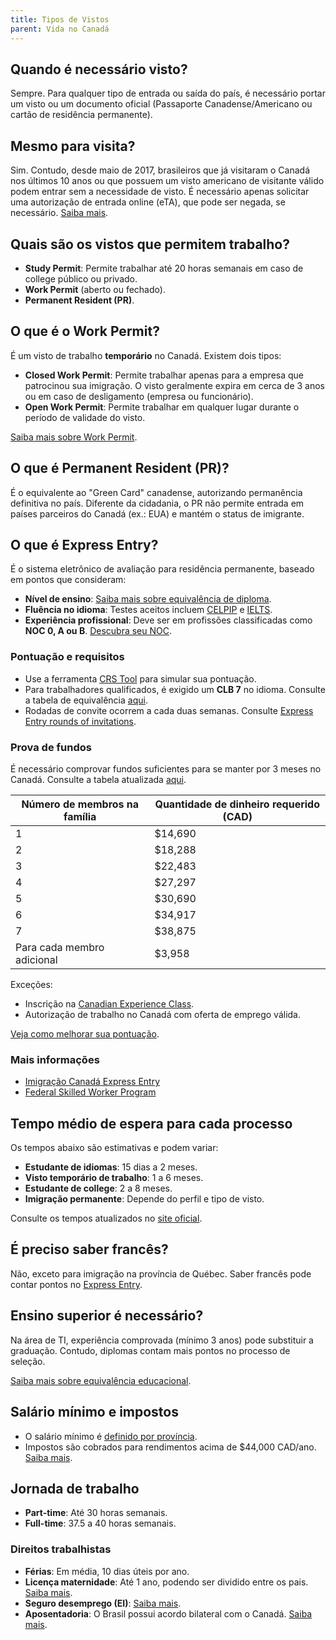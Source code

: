 ```yaml
---
title: Tipos de Vistos
parent: Vida no Canadá
---
```


## Quando é necessário visto?

Sempre. Para qualquer tipo de entrada ou saída do país, é necessário portar um visto ou um documento oficial (Passaporte Canadense/Americano ou cartão de residência permanente).

## Mesmo para visita?

Sim. Contudo, desde maio de 2017, brasileiros que já visitaram o Canadá nos últimos 10 anos ou que possuem um visto americano de visitante válido podem entrar sem a necessidade de visto. É necessário apenas solicitar uma autorização de entrada online (eTA), que pode ser negada, se necessário. [Saiba mais](https://www.cic.gc.ca/english/helpcentre/answer.asp?q=1097&t=16).

## Quais são os vistos que permitem trabalho?

- **Study Permit**: Permite trabalhar até 20 horas semanais em caso de college público ou privado.  
- **Work Permit** (aberto ou fechado).  
- **Permanent Resident (PR)**.

## O que é o Work Permit?

É um visto de trabalho **temporário** no Canadá. Existem dois tipos:  
- **Closed Work Permit**: Permite trabalhar apenas para a empresa que patrocinou sua imigração. O visto geralmente expira em cerca de 3 anos ou em caso de desligamento (empresa ou funcionário).  
- **Open Work Permit**: Permite trabalhar em qualquer lugar durante o período de validade do visto.  

[Saiba mais sobre Work Permit](https://ti-no-canada.github.io/portal/docs/trabalho/work-permit).

## O que é Permanent Resident (PR)?

É o equivalente ao "Green Card" canadense, autorizando permanência definitiva no país. Diferente da cidadania, o PR não permite entrada em países parceiros do Canadá (ex.: EUA) e mantém o status de imigrante.

## O que é Express Entry?

É o sistema eletrônico de avaliação para residência permanente, baseado em pontos que consideram:  
- **Nível de ensino**: [Saiba mais sobre equivalência de diploma](https://ti-no-canada.github.io/portal/docs/estudo/equivalencia-de-diploma).  
- **Fluência no idioma**: Testes aceitos incluem [CELPIP](https://www.celpip.ca) e [IELTS](https://www.ielts.org).  
- **Experiência profissional**: Deve ser em profissões classificadas como **NOC 0, A ou B**. [Descubra seu NOC](https://www.canada.ca/en/immigration-refugees-citizenship/services/immigrate-canada/express-entry/eligibility/find-national-occupation-code.html).  

### Pontuação e requisitos
- Use a ferramenta [CRS Tool](https://www.cic.gc.ca/english/immigrate/skilled/crs-tool.asp) para simular sua pontuação.  
- Para trabalhadores qualificados, é exigido um **CLB 7** no idioma. Consulte a tabela de equivalência [aqui](https://www.cic.gc.ca/english/resources/tools/language/charts.asp).  
- Rodadas de convite ocorrem a cada duas semanas. Consulte [Express Entry rounds of invitations](https://www.canada.ca/en/immigration-refugees-citizenship/services/immigrate-canada/express-entry/submit-profile/rounds-invitations.html).  

### Prova de fundos
É necessário comprovar fundos suficientes para se manter por 3 meses no Canadá. Consulte a tabela atualizada [aqui](https://www.canada.ca/en/immigration-refugees-citizenship/services/immigrate-canada/express-entry/documents/proof-funds.html).  

| Número de membros na família          | Quantidade de dinheiro requerido (CAD) |
| ------------------------------------- | -------------------------------------- |
| 1                                     | $14,690                                |
| 2                                     | $18,288                                |
| 3                                     | $22,483                                |
| 4                                     | $27,297                                |
| 5                                     | $30,690                                |
| 6                                     | $34,917                                |
| 7                                     | $38,875                                |
| Para cada membro adicional            | $3,958                                 |

Exceções:  
- Inscrição na [Canadian Experience Class](https://www.canada.ca/en/immigration-refugees-citizenship/services/immigrate-canada/express-entry/eligibility/canadian-experience-class.html).  
- Autorização de trabalho no Canadá com oferta de emprego válida.  

[Veja como melhorar sua pontuação](https://www.canada.ca/en/immigration-refugees-citizenship/services/immigrate-canada/express-entry/eligibility/criteria-comprehensive-ranking-system/grid.html#pointsD).

### Mais informações
- [Imigração Canadá Express Entry](https://www.canadaparabrasileiros.com/blog/2015/01/imigracao-canada-express-entry/)  
- [Federal Skilled Worker Program](https://www.canada.ca/en/immigration-refugees-citizenship/services/immigrate-canada/express-entry/eligibility/federal-skilled-workers.html)  

## Tempo médio de espera para cada processo

Os tempos abaixo são estimativas e podem variar:  
- **Estudante de idiomas**: 15 dias a 2 meses.  
- **Visto temporário de trabalho**: 1 a 6 meses.  
- **Estudante de college**: 2 a 8 meses.  
- **Imigração permanente**: Depende do perfil e tipo de visto.  

Consulte os tempos atualizados no [site oficial](https://www.canada.ca/en/immigration-refugees-citizenship/services/application/check-processing-times.html).

## É preciso saber francês?

Não, exceto para imigração na província de Québec. Saber francês pode contar pontos no [Express Entry](https://www.cic.gc.ca/english/express-entry/).

## Ensino superior é necessário?

Na área de TI, experiência comprovada (mínimo 3 anos) pode substituir a graduação. Contudo, diplomas contam mais pontos no processo de seleção.

[Saiba mais sobre equivalência educacional](https://ti-no-canada.github.io/portal/docs/estudo/equivalencia-de-diploma).

## Salário mínimo e impostos

- O salário mínimo é [definido por província](https://srv116.services.gc.ca/dimt-wid/sm-mw/rpt1.aspx).  
- Impostos são cobrados para rendimentos acima de $44,000 CAD/ano. [Saiba mais](https://www.cra-arc.gc.ca/tx/ndvdls/fq/txrts-eng.html).  

## Jornada de trabalho

- **Part-time**: Até 30 horas semanais.  
- **Full-time**: 37.5 a 40 horas semanais.  

### Direitos trabalhistas
- **Férias**: Em média, 10 dias úteis por ano.  
- **Licença maternidade**: Até 1 ano, podendo ser dividido entre os pais. [Saiba mais](https://www.canada.ca/en/services/benefits/ei/ei-maternity-parental/benefit-amount.html).  
- **Seguro desemprego (EI)**: [Saiba mais](https://www.canada.ca/en/services/benefits/ei.html).  
- **Aposentadoria**: O Brasil possui acordo bilateral com o Canadá. [Saiba mais](https://portal.inss.gov.br/wp-content/uploads/2017/07/Cartilha-Acordo-Previdencia-Brasil-Canada.pdf).  

